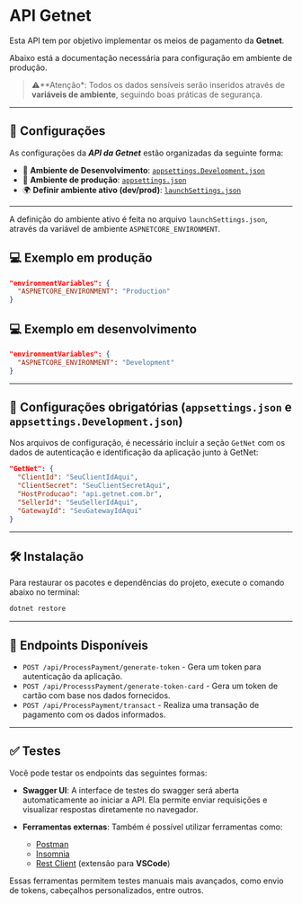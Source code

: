 # API Getnet

Esta API tem por objetivo implementar os meios de pagamento da **Getnet**.

Abaixo está a documentação necessária para configuração em ambiente de produção.

> ⚠️**Atenção*: Todos os dados sensíveis serão inseridos através de **variáveis de ambiente**, seguindo boas práticas de segurança.

---

##  📁 Configurações
As configurações da _**API da Getnet**_ estão organizadas da seguinte forma:
-  🔧 **Ambiente de Desenvolvimento**: [`appsettings.Development.json`](appsettings.Development.json)
-  🚀 **Ambiente de produção**: [`appsettings.json`](appsettings.json)
-  🌍 **Definir ambiente ativo  (dev/prod)**: [`launchSettings.json`](Properties/launchSettings.json)

---

A definição do ambiente ativo é feita no arquivo `launchSettings.json`, através da variável de ambiente `ASPNETCORE_ENVIRONMENT`.


## 💻 Exemplo em  produção
```json
"environmentVariables": {
  "ASPNETCORE_ENVIRONMENT": "Production"
}

```


## 💻 Exemplo em  desenvolvimento
```json
"environmentVariables": {
  "ASPNETCORE_ENVIRONMENT": "Development"
}

```

---

## 🔐 Configurações obrigatórias (`appsettings.json` e `appsettings.Development.json`)

Nos arquivos de configuração, é necessário incluir a seção `GetNet` com os dados de autenticação e identificação da aplicação junto à GetNet:

```json
"GetNet": {
  "ClientId": "SeuClientIdAqui",
  "ClientSecret": "SeuClientSecretAqui",
  "HostProducao": "api.getnet.com.br",
  "SellerId": "SeuSellerIdAqui",
  "GatewayId": "SeuGatewayIdAqui"
}

```

---

## 🛠️ Instalação

Para restaurar os pacotes e dependências do projeto, execute o comando abaixo no terminal:

```bash
dotnet restore
```

---

## 📌 Endpoints Disponíveis

- `POST /api/ProcessPayment/generate-token` - Gera um token para autenticação da aplicação.
- `POST /api/ProcesssPayment/generate-token-card` - Gera um token de cartão com base nos dados fornecidos.
- `POST /api/ProcessPayment/transact` - Realiza uma transação de pagamento com os dados informados.

---

## ✅ Testes

Você pode testar os endpoints das seguintes formas:

- **Swagger UI**: A interface de testes do swagger será aberta automaticamente ao iniciar a API. Ela permite enviar requisições e visualizar respostas diretamente no navegador.

- **Ferramentas externas**: Também é possível utilizar ferramentas como:
  - [Postman](https://www.postman.com/)
  - [Insomnia](https://insomnia.rest/)
  - [Rest Client](https://marketplace.visualstudio.com/items?itemName=humao.rest-client) (extensão para **VSCode**)
  
Essas ferramentas permitem testes manuais mais avançados, como envio de tokens, cabeçalhos personalizados, entre outros.
